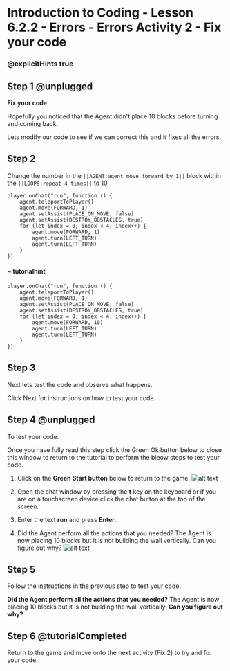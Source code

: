# Introduction to Coding - Lesson 6.2.2 - Errors - Errors Activity 2 - Fix your code
### @explicitHints true

## Step 1 @unplugged
**Fix your code**

Hopefully you noticed that the Agent didn't place 10 blocks before turning and coming back.

Lets modify our code to see if we can correct this and it fixes all the errors.

## Step 2 
Change the number in the ``||AGENT:agent move forward by 1||`` block within the ``||LOOPS:repeat 4 times||`` to 10
```template
player.onChat("run", function () {
    agent.teleportToPlayer()
    agent.move(FORWARD, 1)
    agent.setAssist(PLACE_ON_MOVE, false)
	agent.setAssist(DESTROY_OBSTACLES, true)
    for (let index = 0; index < 4; index++) {
		agent.move(FORWARD, 1)
    	agent.turn(LEFT_TURN)
		agent.turn(LEFT_TURN)
    }
})
```
#### ~ tutorialhint
```blocks
player.onChat("run", function () {
    agent.teleportToPlayer()
    agent.move(FORWARD, 1)
    agent.setAssist(PLACE_ON_MOVE, false)
	agent.setAssist(DESTROY_OBSTACLES, true)
    for (let index = 0; index < 4; index++) {
		agent.move(FORWARD, 10)
    	agent.turn(LEFT_TURN)
		agent.turn(LEFT_TURN)
    }
})
```
## Step 3
Next lets test the code and observe what happens.

Click Next for instructions on how to test your code.

## Step 4 @unplugged
To test your code:

Once you have fully read this step click the Green Ok button below to close this window to return to the tutorial to perform the bleow steps to test your code.

1. Click on the **Green Start button** below to return to the game.
![alt text](https://introductionv3.codingcredentials.com/Lesson3/3.1.1/images/4.jpg?raw=true "Start")


2. Open the chat window by pressing the **t** key on the keyboard or if you are on a touchscreen device click the chat button at the top of the screen.


3. Enter the text **run** and press **Enter**.


4. Did the Agent perform all the actions that you needed?
The Agent is now placing 10 blocks but it is not building the wall vertically.
Can you figure out why?
![alt text](https://introductionv3.codingcredentials.com/Lesson6/6.2.2/images/1.jpg?raw=true "Run")

## Step 5
Follow the instructions in the previous step to test your code.

**Did the Agent perform all the actions that you needed?**
The Agent is now placing 10 blocks but it is not building the wall vertically.
**Can you figure out why?**

## Step 6 @tutorialCompleted
Return to the game and move onto the next activity (Fix 2) to try and fix your code.

